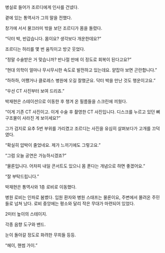 병실로 들어가 조르디에게 인사를 건넸다.

곁에 있는 통역사가 그의 말을 전했다.

창가에 서서 물끄러미 밖을 보던 조르디가 몸을 돌렸다.

“닥터 박, 반갑습니다. 몸이요? 생각보다 개운한데요?”

조르디는 허리를 몇 번 움직이고 방긋 웃었다.

“정말 수술받은 거 맞습니까? 반나절 만에 이 정도로 회복이 된다고요?”

“현대 의학이 얼마나 무시무시한 속도로 발전하고 있는데요. 얕잡아 보면 곤란합니다.”

“하하하, 어쨌거나 클로레스 병원에 오길 잘했군요. 닥터 박을 만난 것도 행운이고요.”

“우선 CT 사진부터 보여 드리죠.”

박재현은 스테이션으로 이동한 후 챙겨 온 필름들을 스크린에 끼웠다.

“이게 기존 CT 사진이고. 이게 수술 후 촬영한 CT 사진입니다. 디스크를 누르고 있던 뼈 구조물이 사라진 게 보이세요?”

그가 검지로 요추 5번 부위를 가리켰고 조르디는 사진을 유심히 살펴보다가 고개를 끄덕였다.

“확실히 압박이 줄었네요. 제가 느끼기에도 그렇고요.”

“그럼 오늘 공연은 가능하시겠죠?”

“물론입니다. 어차피 내일 콘서트도 있으니 몸 푼다는 개념으로 하면 좋겠어요.”

“잘 부탁드립니다.”

박재현은 통역사와 1층 로비로 이동했다.

병원 로비는 인파로 붐볐다. 입원 환자와 병원 스태프는 물론이요, 주변에서 몰려온 주민들로 넘쳐 났다. 로비 중앙에는 평소와 달리 작은 무대가 마련되어 있었다.

2미터 높이의 스테이지.

각종 음향 도구와 밴드.

눈이 돌아갈 정도로 화려한 무희들 등등.

“헤이, 핸썸 가이.”